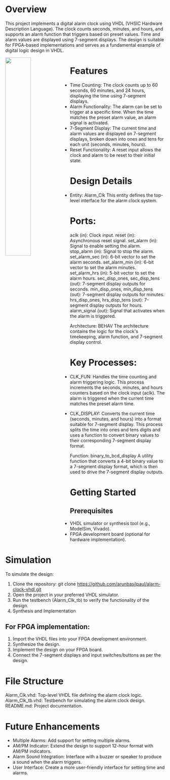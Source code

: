 # Overview
This project implements a digital alarm clock using VHDL (VHSIC Hardware Description Language). The clock counts seconds, minutes, and hours, and supports an alarm function that triggers based on preset values. Time and alarm values are displayed using 7-segment displays. The design is suitable for FPGA-based implementations and serves as a fundamental example of digital logic design in VHDL.

<div>
  <img align="left" width="40%" src="https://github.com/user-attachments/assets/52b15464-286c-4dd5-adf6-c17d621a51cb)">
</div>

# Features
- Time Counting: The clock counts up to 60 seconds, 60 minutes, and 24 hours, displaying the time using 7-segment displays.
- Alarm Functionality: The alarm can be set to trigger at a specific time. When the time matches the preset alarm value, an alarm signal is activated.
- 7-Segment Display: The current time and alarm values are displayed on 7-segment displays, broken down into ones and tens for each unit (seconds, minutes, hours).
- Reset Functionality: A reset input allows the clock and alarm to be reset to their initial state.

# Design Details
- Entity: Alarm_Clk  This entity defines the top-level interface for the alarm clock system.

# Ports:
aclk (in): Clock input.
reset (in): Asynchronous reset signal.
set_alarm (in): Signal to enable setting the alarm.
stop_alarm (in): Signal to stop the alarm.
set_alarm_sec (in): 6-bit vector to set the alarm seconds.
set_alarm_min (in): 6-bit vector to set the alarm minutes.
set_alarm_hrs (in): 5-bit vector to set the alarm hours.
sec_disp_ones, sec_disp_tens (out): 7-segment display outputs for seconds.
min_disp_ones, min_disp_tens (out): 7-segment display outputs for minutes.
hrs_disp_ones, hrs_disp_tens (out): 7-segment display outputs for hours.
alarm_signal (out): Signal that activates when the alarm is triggered.

Architecture: BEHAV
The architecture contains the logic for the clock's timekeeping, alarm function, and 7-segment display control.

# Key Processes:
- CLK_FUN: Handles the time counting and alarm triggering logic. This process increments the seconds, minutes, and hours counters based on the clock input (aclk). The alarm is triggered when the current time matches the preset alarm time.

- CLK_DISPLAY: Converts the current time (seconds, minutes, and hours) into a format suitable for 7-segment display. This process splits the time into ones and tens digits and uses a function to convert binary values to their corresponding 7-segment display format.

Function: binary_to_bcd_display
A utility function that converts a 4-bit binary value to a 7-segment display format, which is then used to drive the 7-segment display outputs.

# Getting Started
## Prerequisites
- VHDL simulator or synthesis tool (e.g., ModelSim, Vivado).
- FPGA development board (optional for hardware implementation).

# Simulation
To simulate the design:

1. Clone the repository:
   git clone https://github.com/arunbasilpaul/alarm-clock-vhdl.git
2. Open the project in your preferred VHDL simulator.
3. Run the testbench (Alarm_Clk_tb) to verify the functionality of the design.
4. Synthesis and Implementation

## For FPGA implementation:
1. Import the VHDL files into your FPGA development environment.
2. Synthesize the design.
3. Implement the design on your FPGA board.
4. Connect the 7-segment displays and input switches/buttons as per the design.

# File Structure
Alarm_Clk.vhd: Top-level VHDL file defining the alarm clock logic.
Alarm_Clk_tb.vhd: Testbench for simulating the alarm clock design.
README.md: Project documentation.

# Future Enhancements
- Multiple Alarms: Add support for setting multiple alarms.
- AM/PM Indicator: Extend the design to support 12-hour format with AM/PM indicators.
- Alarm Sound Integration: Interface with a buzzer or speaker to produce a sound when the alarm triggers.
- User Interface: Create a more user-friendly interface for setting time and alarms.

